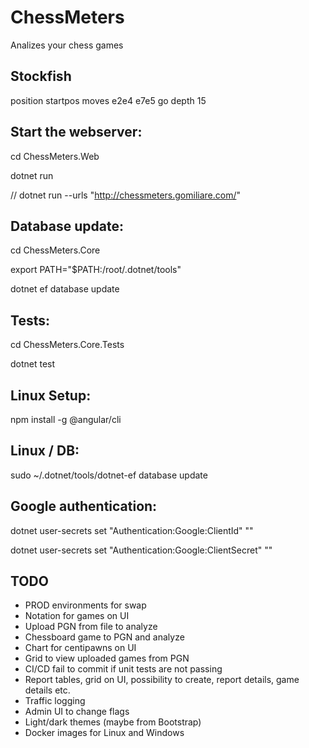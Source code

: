 # ChessMeters
Analizes your chess games

## Stockfish
position startpos moves e2e4 e7e5
go depth 15

## Start the webserver:

cd ChessMeters.Web

dotnet run

// dotnet run --urls "http://chessmeters.gomiliare.com/"

## Database update:

cd ChessMeters.Core

export PATH="$PATH:/root/.dotnet/tools"

dotnet ef database update

## Tests:

cd ChessMeters.Core.Tests

dotnet test

## Linux Setup:

npm install -g @angular/cli

## Linux / DB:

sudo ~/.dotnet/tools/dotnet-ef database update

## Google authentication:

dotnet user-secrets set "Authentication:Google:ClientId" "<client-id>"
  
dotnet user-secrets set "Authentication:Google:ClientSecret" "<client-secret>"

## TODO
- PROD environments for swap
- Notation for games on UI
- Upload PGN from file to analyze
- Chessboard game to PGN and analyze
- Chart for centipawns on UI
- Grid to view uploaded games from PGN
- CI/CD fail to commit if unit tests are not passing
- Report tables, grid on UI, possibility to create, report details, game details etc.
- Traffic logging
- Admin UI to change flags
- Light/dark themes (maybe from Bootstrap)
- Docker images for Linux and Windows


